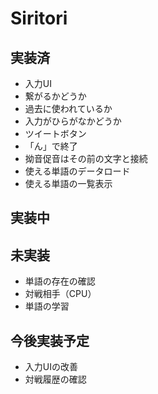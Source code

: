 # Siritori

## 実装済

- 入力UI
- 繋がるかどうか
- 過去に使われているか
- 入力がひらがなかどうか
- ツイートボタン
- 「ん」で終了
- 拗音促音はその前の文字と接続
- 使える単語のデータロード
- 使える単語の一覧表示

## 実装中

## 未実装

- 単語の存在の確認
- 対戦相手（CPU）
- 単語の学習

## 今後実装予定

- 入力UIの改善
- 対戦履歴の確認
